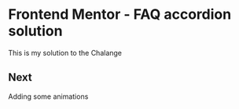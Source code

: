 # Frontend Mentor - FAQ accordion solution

This is my solution to the Chalange 
 
## Next 

Adding some animations 
